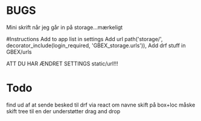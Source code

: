 # BUGS
Mini skrift når jeg går in på storage...mærkeligt

#Instructions
Add to app list in settings
Add url path('storage/', decorator_include(login_required, 'GBEX_storage.urls')),
Add drf stuff in GBEX/urls

ATT DU HAR ÆNDRET SETTINGS static/url!!!

# Todo
find ud af at sende besked til drf via react om navne skift på box+loc
måske skift tree til en der understøtter drag and drop